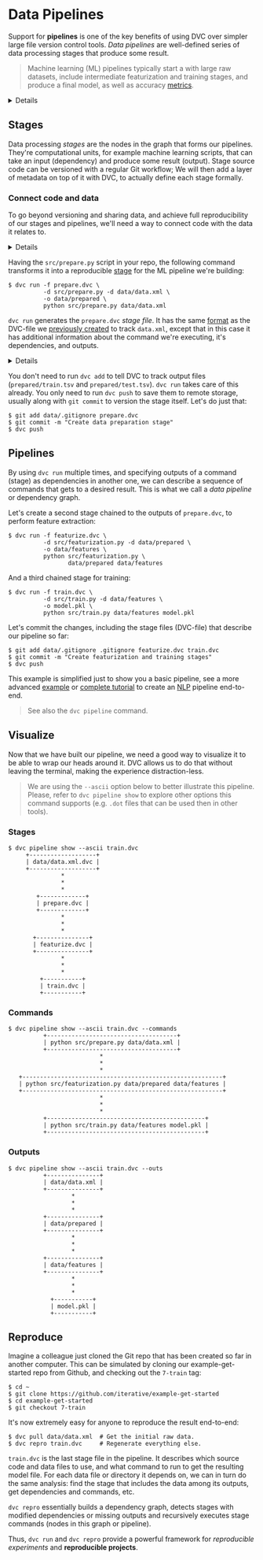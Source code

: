 # Data Pipelines

Support for **pipelines** is one of the key benefits of using DVC over simpler
large file version control tools. _Data pipelines_ are well-defined series of
data processing stages that produce some result.

> Machine learning (ML) pipelines typically start a with large raw datasets,
> include intermediate featurization and training stages, and produce a final
> model, as well as accuracy [metrics](/doc/command-reference/metrics).

<details>

### Expand to prepare the project

If you just followed through the
[versioning](/doc/tutorials/get-started/versioning-basics) page of this
tutorial, you're all set. Otherwise, run these commands to get the project from
Github:

```dvc
$ git clone https://github.com/iterative/example-get-started
$ cd example-get-started
$ git checkout 4-import-data
$ dvc pull
```

</details>

## Stages

Data processing _stages_ are the nodes in the graph that forms our pipelines.
They're computational units, for example machine learning scripts, that can take
an input (dependency) and produce some result (output). Stage source code can be
versioned with a regular Git workflow; We will then add a layer of metadata on
top of it with DVC, to actually define each stage formally.

### Connect code and data

To go beyond versioning and sharing data, and achieve full reproducibility of
our stages and pipelines, we'll need a way to connect code with the data it
relates to.

<details>

### Expand to download example code

Let's first get some code to work with:

```dvc
$ wget https://code.dvc.org/get-started/code.zip
$ unzip code.zip
$ rm -f code.zip
```

Windows doesn't include the `wget` utility by default, but you can use the
browser to download `code.zip`. (Right-click
[this link](https://code.dvc.org/get-started/code.zip) and select
`Save Link As...` (Chrome). Save it into the <abbr>workspace</abbr>.

Your working directory should now look like this:

```dvc
$ tree
.
├── data
│   ├── data.xml
│   └── data.xml.dvc
└── src
    ├── evaluate.py
    ├── featurization.py
    ├── prepare.py
    ├── requirements.txt
    └── train.py
```

Now let's install the requirements. But before we do that, we **strongly**
recommend creating a
[virtual environment](https://packaging.python.org/tutorials/installing-packages/#creating-virtual-environments):

```dvc
$ virtualenv -p python3 .env
$ echo ".env/" >> .gitignore
$ source .env/bin/activate
$ pip install -r src/requirements.txt
```

Optionally, save the progress with Git:

```dvc
$ git add .
$ git commit -m "Add source code files to repo"
```

</details>

Having the `src/prepare.py` script in your repo, the following command
transforms it into a reproducible [stage](/doc/command-reference/run) for the ML
pipeline we're building:

```dvc
$ dvc run -f prepare.dvc \
          -d src/prepare.py -d data/data.xml \
          -o data/prepared \
          python src/prepare.py data/data.xml
```

`dvc run` generates the `prepare.dvc` _stage file_. It has the same
[format](/doc/user-guide/dvc-file-format) as the DVC-file we
[previously created](/doc/tutorials/get-started/versioning-basics#start-tracking-data)
to track `data.xml`, except that in this case it has additional information
about the command we're executing, it's <abbr>dependencies</abbr>, and
<abbr>outputs</abbr>.

<details>

### Expand to learn more about what just happened

This is how the result should look like now:

```diff
    .
    ├── data
    │   ├── data.xml
    │   ├── data.xml.dvc
+   │   └── prepared
+   │       ├── test.tsv
+   │       └── train.tsv
+   ├── prepare.dvc
    └── src
        ├── evaluate.py
        ├── featurization.py
        ├── prepare.py
        ├── requirements.txt
        └── train.py
```

This is how `prepare.dvc` looks like:

```yaml
cmd: python src/prepare.py data/data.xml
deps:
  - md5: b4801c88a83f3bf5024c19a942993a48
    path: src/prepare.py
  - md5: a304afb96060aad90176268345e10355
    path: data/data.xml
md5: c3a73109be6c186b9d72e714bcedaddb
outs:
  - cache: true
    md5: 6836f797f3924fb46fcfd6b9f6aa6416.dir
    metric: false
    path: data/prepared
wdir: .
```

The command options used above mean the following, for this particular example:

`-f prepare.dvc` specifies a name for the stage file (DVC-file). It's optional
but we recommend using it to make your project structure more readable.

`-d src/prepare.py` and `-d data/data.xml` mean that the stage depends on these
files to produce a result. When you run `dvc repro` next time (see
[Reproduce](#reproduce) section below) DVC will check these dependencies to
decide whether this stage is up to date or whether it should be executed again,
to regenerate its outputs.

`-o data/prepared` specifies an output directory, where the processed data will
be put in. The script creates two files in it – that will be used later to
generate features, train and evaluate the model.

The last line, `python src/prepare.py data/data.xml`, is the command to run in
this stage, and it's saved to the stage file as shown above.

Hopefully, `dvc run` (and `dvc repro`) will become intuitive after completing
this part of the tutorial! You can always refer to the the command references
for more details on their behavior and options.

</details>

You don't need to run `dvc add` to tell DVC to track output files
(`prepared/train.tsv` and `prepared/test.tsv`). `dvc run` takes care of this
already. You only need to run `dvc push` to save them to remote storage, usually
along with `git commit` to version the stage itself. Let's do just that:

```dvc
$ git add data/.gitignore prepare.dvc
$ git commit -m "Create data preparation stage"
$ dvc push
```

## Pipelines

By using `dvc run` multiple times, and specifying outputs of a command (stage)
as dependencies in another one, we can describe a sequence of commands that gets
to a desired result. This is what we call a _data pipeline_ or dependency graph.

Let's create a second stage chained to the outputs of `prepare.dvc`, to perform
feature extraction:

```dvc
$ dvc run -f featurize.dvc \
          -d src/featurization.py -d data/prepared \
          -o data/features \
          python src/featurization.py \
                 data/prepared data/features
```

And a third chained stage for training:

```dvc
$ dvc run -f train.dvc \
          -d src/train.py -d data/features \
          -o model.pkl \
          python src/train.py data/features model.pkl
```

Let's commit the changes, including the stage files (DVC-file) that describe our
pipeline so far:

```dvc
$ git add data/.gitignore .gitignore featurize.dvc train.dvc
$ git commit -m "Create featurization and training stages"
$ dvc push
```

This example is simplified just to show you a basic pipeline, see a more
advanced [example](/doc/tutorials/pipelines) or
[complete tutorial](/doc/tutorials/pipelines) to create an
[NLP](https://en.wikipedia.org/wiki/Natural_language_processing) pipeline
end-to-end.

> See also the `dvc pipeline` command.

## Visualize

Now that we have built our pipeline, we need a good way to visualize it to be
able to wrap our heads around it. DVC allows us to do that without leaving the
terminal, making the experience distraction-less.

> We are using the `--ascii` option below to better illustrate this pipeline.
> Please, refer to `dvc pipeline show` to explore other options this command
> supports (e.g. `.dot` files that can be used then in other tools).

### Stages

```dvc
$ dvc pipeline show --ascii train.dvc
     +-------------------+
     | data/data.xml.dvc |
     +-------------------+
               *
               *
               *
        +-------------+
        | prepare.dvc |
        +-------------+
               *
               *
               *
       +---------------+
       | featurize.dvc |
       +---------------+
               *
               *
               *
         +-----------+
         | train.dvc |
         +-----------+
```

### Commands

```dvc
$ dvc pipeline show --ascii train.dvc --commands
          +-------------------------------------+
          | python src/prepare.py data/data.xml |
          +-------------------------------------+
                          *
                          *
                          *
   +---------------------------------------------------------+
   | python src/featurization.py data/prepared data/features |
   +---------------------------------------------------------+
                          *
                          *
                          *
          +---------------------------------------------+
          | python src/train.py data/features model.pkl |
          +---------------------------------------------+
```

### Outputs

```dvc
$ dvc pipeline show --ascii train.dvc --outs
          +---------------+
          | data/data.xml |
          +---------------+
                  *
                  *
                  *
          +---------------+
          | data/prepared |
          +---------------+
                  *
                  *
                  *
          +---------------+
          | data/features |
          +---------------+
                  *
                  *
                  *
            +-----------+
            | model.pkl |
            +-----------+
```

## Reproduce

Imagine a colleague just cloned the Git repo that has been created so far in
another computer. This can be simulated by cloning our example-get-started repo
from Github, and checking out the `7-train` tag:

```dvc
$ cd ~
$ git clone https://github.com/iterative/example-get-started
$ cd example-get-started
$ git checkout 7-train
```

It's now extremely easy for anyone to reproduce the result end-to-end:

```dvc
$ dvc pull data/data.xml  # Get the initial raw data.
$ dvc repro train.dvc     # Regenerate everything else.
```

`train.dvc` is the last stage file in the pipeline. It describes which source
code and data files to use, and what command to run to get the resulting model
file. For each data file or directory it depends on, we can in turn do the same
analysis: find the stage that includes the data among its outputs, get
dependencies and commands, etc.

`dvc repro` essentially builds a dependency graph, detects stages with modified
dependencies or missing outputs and recursively executes stage commands (nodes
in this graph or pipeline).

Thus, `dvc run` and `dvc repro` provide a powerful framework for _reproducible
experiments_ and **reproducible <abbr>projects</abbr>**.
